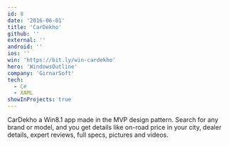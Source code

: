 ```yaml
---
id: 8
date: '2016-06-01'
title: 'CarDekho'
github: ''
external: ''
android: ''
ios: ''
win: 'https://bit.ly/win-cardekho'
hero: 'WindowsOutline'
company: 'GirnarSoft'
tech:
  - C#
  - XAML
showInProjects: true
---
```


CarDekho a Win8.1 app made in the MVP design pattern.
Search for any brand or model, and you get details like on-road price in your city, dealer details, expert reviews, full specs, pictures and videos.
